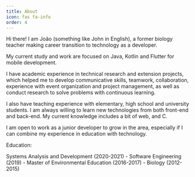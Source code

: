 ```yaml
---
title: About
icon: fas fa-info
order: 4
---
```


Hi there! I am João (something like John in English), a former biology teacher making career transition to technology as a developer.

My current study and work are focused on Java, Kotlin and Flutter for mobile development.

I have academic experience in technical research and extension projects, which helped me to develop communicative skills, teamwork, collaboration, experience with event organization and project management, as well as conduct research to solve problems with continuous learning.

I also have teaching experience with elementary, high school and university students. I am always willing to learn new technologies from both front-end and back-end. My current knowledge includes a bit of web, and C.

I am open to work as a junior developer to grow in the area, especially if I can combine my experience in education with technology.

Education:

Systems Analysis and Development (2020-2021) - Software Engineering (2019) - Master of Environmental Education (2016-2017) - Biology (2012-2015)